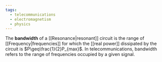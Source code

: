 ```yaml
---
tags:
  - telecommunications
  - electromagnetism
  - physics
---
```


The **bandwidth** of a [[Resonance|resonant]] circuit is the range of [[Frequency|frequencies]] for which the [[real power]] dissipated by the circuit is $P\geq\frac{1}{2}P_{max}$. In telecommunications, bandwidth refers to the range of frequencies occupied by a given signal. 